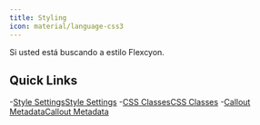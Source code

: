 ```yaml
---
title: Styling
icon: material/language-css3
---
```


Si usted está buscando a estilo Flexcyon.

## Quick Links

-[Style Settings](./Style-Settings/index.md)[Style Settings](./Style-Settings/index.md)
-[CSS Classes](./CSS-Classes/index.md)[CSS Classes](./CSS-Classes/index.md)
-[Callout Metadata](./Callout-Metadata/index.md)[Callout Metadata](./Callout-Metadata/index.md)

